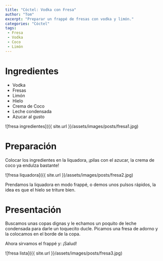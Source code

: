 ```yaml
---
title: "Cóctel: Vodka con Fresa"
author: "Tom"
excerpt: "Preparar un frappé de fresas con vodka y limón." 
categories: "Cóctel"
tags: 
 - Fresa
 - Vodka
 - Coco
 - Limón
---
```


# Ingredientes

  - Vodka
  - Fresas
  - Limón
  - Hielo
  - Crema de Coco
  - Leche condensada
  - Azucar al gusto
  
![fresa ingredientes]({{ site.url }}/assets/images/posts/fresa1.jpg)

# Preparación

Colocar los ingredientes en la liquadora, ¡pilas con el azucar, la crema de coco ya endulza bastante!

![fresa liquadora]({{ site.url }}/assets/images/posts/fresa2.jpg)

Prendamos la liquadora en modo frappé, o demos unos pulsos rápidos, la idea es que el hielo se triture bien.

# Presentación

Buscamos unas copas dignas y le echamos un poquito de leche condensada para darle un toquecito ducle. Picamos una fresa de adorno y la colocamos en el borde de la copa.

Ahora sirvamos el frappé y: ¡Salud!

![fresa lista]({{ site.url }}/assets/images/posts/fresa3.jpg)

